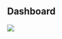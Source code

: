 <div style={{ display: "grid", gridTemplateColumns: "1fr 1fr", gap: "18px" }}>
        <div style={{ border: "2px solid #FB923C", padding: "12px", borderRadius: "20px", borderColor: "" }}>
          <h2 style={{ marginBottom: "12px", fontWeight: "bolder" }}>Dashboard</h2>
          <img style={{ border: "2px", borderRadius: "8px" }} src="https://github.com/BiancaHoffer/app-delivery/assets/99914904/f069323e-f5d3-4788-a7e5-5d3e19593822" />
        </div>
      </div>
